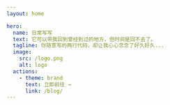 ```yaml
---
layout: home

hero:
  name: 日常写写
  text: 它可以带我回到曾经到过的地方，但时间是回不去了。
  tagline: 你随意写的两行代码，却让我心心念念了好久好久...
  image:
    src: /logo.png
    alt: logo
  actions:
    - theme: brand
      text: 立即前往 →
      link: /blog/
---
```


<style>
  :root {
  --vp-home-hero-name-color: transparent;
  --vp-home-hero-name-background: -webkit-linear-gradient(120deg, #bd34fe, #41d1ff);
  --vp-c-brand: #646cff;
  --vp-c-text-dark-1: rgba(255, 255, 255, .87);
  --vp-c-brand-light: #747bff;
  --vp-c-brand-light: #747bff;
  --vp-c-brand-dark:#747bff;
  --vp-c-brand-lighter:#747bff;
}
</style>
